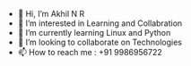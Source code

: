 - 👋 Hi, I’m Akhil N R
- 👀 I’m interested in Learning and Collabration
- 🌱 I’m currently learning Linux and Python
- 💞️ I’m looking to collaborate on Technologies
- 📫 How to reach me : +91 9986956722

<!---
akhilnr21/akhilnr21 is a ✨ special ✨ repository because its `README.md` (this file) appears on your GitHub profile.
You can click the Preview link to take a look at your changes.
--->
